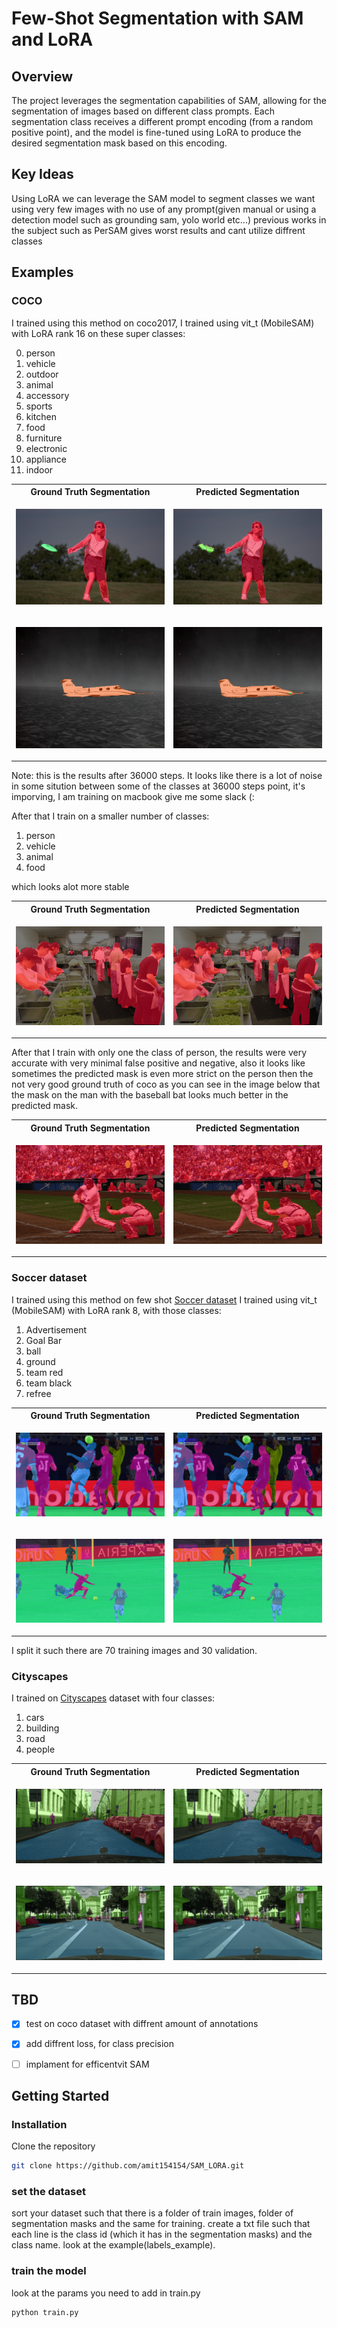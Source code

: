 # Few-Shot Segmentation with SAM and LoRA

## Overview

The project leverages the segmentation capabilities of SAM, allowing for the segmentation of images based on different class prompts. Each segmentation class receives a different prompt encoding (from a random positive point), and the model is fine-tuned using LoRA to produce the desired segmentation mask based on this encoding.

## Key Ideas

Using LoRA we can leverage the SAM model to segment classes we want using very few images with no
use of any prompt(given manual or using a detection model such as grounding sam, yolo world etc...)
previous works in the subject such as PerSAM gives worst results and cant utilize diffrent classes

## Examples

### COCO

I trained using this method on coco2017,
I trained using vit_t (MobileSAM) with LoRA rank 16
on these super classes:

0. person
1. vehicle
2. outdoor
3. animal
4. accessory
5. sports
6. kitchen
7. food
8. furniture
9. electronic
10. appliance
11. indoor

<table>
<tr>
<th>Ground Truth Segmentation</th>
<th>Predicted Segmentation</th>
</tr>
<tr>
<td>

![Ground Truth](assets/gt_coco_1.png)
</td>
<td>

![Predicted](assets/predicted_coco_1.png)
</td>   
</tr>
<tr>
<td>

![Ground Truth](assets/gt_coco_2.png)
</td>
<td>

![Predicted](assets/predicted_coco_2.png)
</td>   
</tr>

</table>


Note: this is the results after 36000 steps. 
It looks like there is a lot of noise in some sitution between some of the classes at 36000 steps point, it's imporving,
I am training on macbook give me some slack (: 

After that I train on a smaller number of classes:
1.  person
2. vehicle
3. animal
4. food

which looks alot more stable 


<table>
<tr>
<th>Ground Truth Segmentation</th>
<th>Predicted Segmentation</th>
</tr>
<tr>
<td>

![Ground Truth](assets/gt_coco_3.png)
</td>
<td>

![Predicted](assets/predicted_coco_3.png)
</td>   
</tr>
<tr>


</tr>


</table>

After that I train with only one the class of person, the results were very accurate with very minimal
false positive and negative, also it looks like sometimes the predicted mask is even more strict on the person then the not very good ground
truth of coco as you can see in the image below that the mask on the man with the baseball bat looks much better in the predicted mask.

<table>
<tr>
<th>Ground Truth Segmentation</th>
<th>Predicted Segmentation</th>
</tr>
<tr>
<td>

![Ground Truth](assets/gt_coco_person.png)
</td>
<td>

![Predicted](assets/predicted_coco_person.png)
</td>   
</tr>
<tr>


</tr>


</table>


### Soccer dataset

I trained using this method on few shot  [Soccer dataset](https://www.kaggle.com/datasets/sadhliroomyprime/football-semantic-segmentation)
I trained using vit_t (MobileSAM) with LoRA rank 8, with those classes:

1. Advertisement
2. Goal Bar
3. ball
4. ground
5. team red
6. team black
7. refree


<table>
<tr>
<th>Ground Truth Segmentation</th>
<th>Predicted Segmentation</th>
</tr>
<tr>
<td>

![Ground Truth](assets/gt_1.png)
</td>
<td>

![Predicted](assets/predicted_1.png)
</td>   
</tr>
<tr>
<td>

![Ground Truth](assets/gt_2.png)
</td>
<td>

![Predicted](assets/predicted_2.png)
</td>   
</tr>

</table>

I split it such there are 70 training images and 30 validation.
### Cityscapes

I trained on [Cityscapes](https://www.cityscapes-dataset.com) dataset with four classes:
1. cars
2. building
3. road
4. people

<table>
<tr>
<th>Ground Truth Segmentation</th>
<th>Predicted Segmentation</th>
</tr>
<tr>
<td>

![Ground Truth](assets/gt_cityscapes.png)
</td>
<td>

![Predicted](assets/predicted_cityscapes.png)
</td>   
</tr>
<tr>
<td>

![Ground Truth](assets/gt_cityscapes_2.png)
</td>
<td>

![Predicted](assets/predicted_cityscapes_2.png)
</td>   
</tr>
</table>

## TBD


- [X] test on coco dataset with diffrent amount of annotations
- [X] add diffrent loss, for class precision 
- [ ] implament for efficentvit SAM


## Getting Started

### Installation

Clone the repository
```bash
git clone https://github.com/amit154154/SAM_LORA.git
```

### set the dataset

sort your dataset such that there is a folder of train images, folder of segmentation masks and the same for training.
create a txt file such that each line is the class id (which it has in the segmentation masks) and the class name.
look at the example(labels_example).

### train the model
look at the params you need to add in train.py

```bash
python train.py
```


